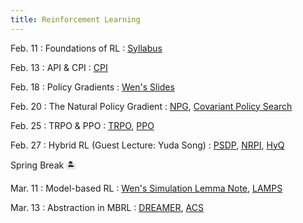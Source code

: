 ```yaml
---
title: Reinforcement Learning
---
```


Feb. 11
: Foundations of RL
  : [Syllabus](https://interactive-learning-algos.github.io/syllabus/)

Feb. 13
: API & CPI
  : [CPI](https://people.eecs.berkeley.edu/~pabbeel/cs287-fa09/readings/KakadeLangford-icml2002.pdf)

Feb. 18
: Policy Gradients
  : [Wen's Slides](https://wensun.github.io/CS6789_fall_2024/PG_1_pdf.pdf)

Feb. 20
: The Natural Policy Gradient
  : [NPG](https://proceedings.neurips.cc/paper_files/paper/2001/file/4b86abe48d358ecf194c56c69108433e-Paper.pdf), [Covariant Policy Search](https://citeseerx.ist.psu.edu/document?repid=rep1&type=pdf&doi=acbba2baaff24d6772ff89c27440c8c599115e19)

Feb. 25
: TRPO & PPO
  : [TRPO](https://arxiv.org/pdf/1502.05477), [PPO](https://arxiv.org/pdf/1707.06347)

Feb. 27
: Hybrid RL (Guest Lecture: Yuda Song)
  : [PSDP](https://papers.nips.cc/paper_files/paper/2003/file/3837a451cd0abc5ce4069304c5442c87-Paper.pdf), [NRPI](https://arxiv.org/pdf/1406.5979), [HyQ](https://arxiv.org/pdf/2210.06718)

Spring Break 🏝️

Mar. 11
: Model-based RL
  : [Wen's Simulation Lemma Note](https://wensun.github.io/CS4789_data/simulation_lemma.pdf), [LAMPS](https://arxiv.org/pdf/2303.00694)

Mar. 13
: Abstraction in MBRL
  : [DREAMER](https://arxiv.org/pdf/2301.04104), [ACS](https://arxiv.org/pdf/2207.08229)